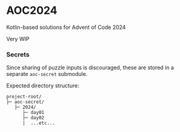 # AOC2024

Kotlin-based solutions for Advent of Code 2024

Very WIP


### Secrets

Since sharing of puzzle inputs is discouraged, these are stored in a separate `aoc-secret` submodule.

Expected directory structure:
```
project-root/
├─ aoc-secret/
   ├─ 2024/
      ├─ day01
      ├─ day02
      |  ...etc...
```
